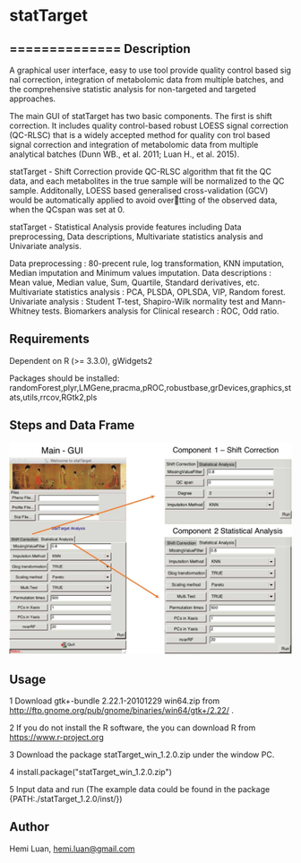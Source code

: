 # statTarget
==============
Description
-----------------
A graphical user interface, easy to use tool provide quality control based sig nal correction, integration of metabolomic data from multiple batches, and the comprehensive statistic analysis for non-targeted and targeted approaches.

The main GUI of statTarget has two basic components. The first is shift correction. It includes quality control-based robust LOESS signal correction (QC-RLSC) that is a widely accepted method for quality con trol based signal correction and integration of metabolomic data from multiple analytical batches (Dunn WB., et al. 2011; Luan H., et al. 2015).

statTarget - Shift Correction provide QC-RLSC algorithm that fit the QC data, and each metabolites in the true sample will be normalized to the QC sample. Additonally, LOESS based generalised cross-validation (GCV) would be automatically applied to avoid overtting of the observed data, when the QCspan was set at 0.

statTarget - Statistical Analysis provide features including Data preprocessing, Data descriptions, Multivariate statistics analysis and Univariate analysis.

Data preprocessing : 80-precent rule, log transformation, KNN imputation, Median imputation and Minimum values imputation.
Data descriptions : Mean value, Median value, Sum, Quartile, Standard derivatives, etc.
Multivariate statistics analysis : PCA, PLSDA, OPLSDA, VIP, Random forest.
Univariate analysis : Student T-test, Shapiro-Wilk normality test and Mann-Whitney tests.
Biomarkers analysis for Clinical research : ROC, Odd ratio.


Requirements
-----------------

Dependent on R (>= 3.3.0), gWidgets2

Packages should be installed:
randomForest,plyr,LMGene,pracma,pROC,robustbase,grDevices,graphics,stats,utils,rrcov,RGtk2,pls

Steps and Data Frame
-----------------
![github](https://github.com/13479776/Picture/blob/master/main_gui.jpg "13479776")


Usage
-----------------

1 Download gtk+-bundle 2.22.1-20101229 win64.zip from http://ftp.gnome.org/pub/gnome/binaries/win64/gtk+/2.22/ .

2 If you do not install the R software, the you can download R from https://www.r-project.org

3 Download the package statTarget_win_1.2.0.zip under the window PC.

4 install.package("statTarget_win_1.2.0.zip")

5 Input data and run (The example data could be found in the package {PATH:./statTarget_1.2.0/inst/})

Author
-----------------

Hemi Luan, hemi.luan@gmail.com
